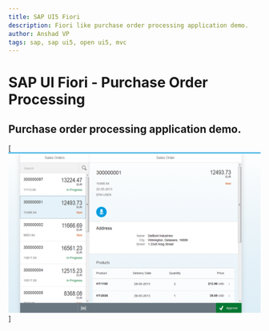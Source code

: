 ```yaml
---
title: SAP UI5 Fiori
description: Fiori like purchase order processing application demo.
author: Anshad VP
tags: sap, sap ui5, open ui5, mvc
---
```


SAP UI Fiori - Purchase Order Processing
=========

## Purchase order processing application demo.

[![SAP UI5 Purchase Order App](screen.png)]